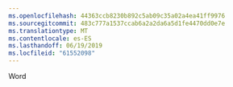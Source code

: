 ```yaml
---
ms.openlocfilehash: 44363ccb8230b892c5ab09c35a02a4ea41ff9976
ms.sourcegitcommit: 483c777a1537ccab6a2a2da6a5d1fe4470dd0e7e
ms.translationtype: MT
ms.contentlocale: es-ES
ms.lasthandoff: 06/19/2019
ms.locfileid: "61552098"
---
```

Word